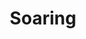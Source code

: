 ---
layout: post
title:  "Soaring"
image0: https://farm6.staticflickr.com/5597/15245739490_92565dda3f_b.jpg
image1: https://farm4.staticflickr.com/3933/15245853378_facfbd7987_b.jpg
image2:
thumbnail: https://farm4.staticflickr.com/3917/15197322626_5744bdc91c_n.jpg
dimensionX: 29"
dimensionY: 22"
dimensionZ: 4"
materials: Walnut, Ambrosia Maple, Paduka, Copper
price: $750
---